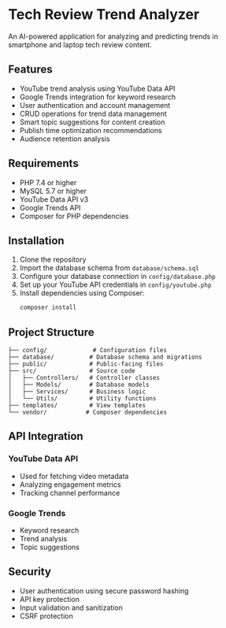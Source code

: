 # Tech Review Trend Analyzer

An AI-powered application for analyzing and predicting trends in smartphone and laptop tech review content.

## Features

- YouTube trend analysis using YouTube Data API
- Google Trends integration for keyword research
- User authentication and account management
- CRUD operations for trend data management
- Smart topic suggestions for content creation
- Publish time optimization recommendations
- Audience retention analysis

## Requirements

- PHP 7.4 or higher
- MySQL 5.7 or higher
- YouTube Data API v3
- Google Trends API
- Composer for PHP dependencies

## Installation

1. Clone the repository
2. Import the database schema from `database/schema.sql`
3. Configure your database connection in `config/database.php`
4. Set up your YouTube API credentials in `config/youtube.php`
5. Install dependencies using Composer:
   ```bash
   composer install
   ```

## Project Structure

```
├── config/             # Configuration files
├── database/          # Database schema and migrations
├── public/            # Public-facing files
├── src/               # Source code
│   ├── Controllers/   # Controller classes
│   ├── Models/        # Database models
│   ├── Services/      # Business logic
│   └── Utils/         # Utility functions
├── templates/         # View templates
└── vendor/           # Composer dependencies
```

## API Integration

### YouTube Data API
- Used for fetching video metadata
- Analyzing engagement metrics
- Tracking channel performance

### Google Trends
- Keyword research
- Trend analysis
- Topic suggestions

## Security

- User authentication using secure password hashing
- API key protection
- Input validation and sanitization
- CSRF protection

